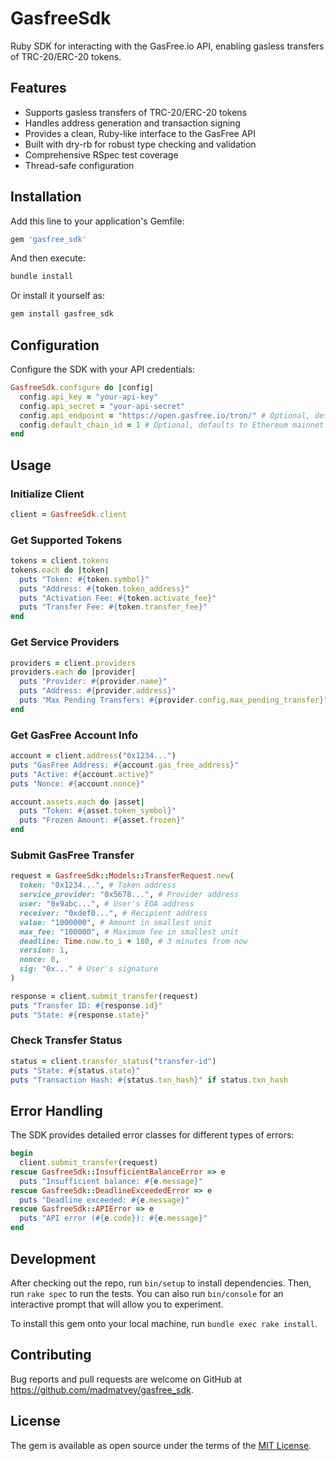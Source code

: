 # GasfreeSdk

Ruby SDK for interacting with the GasFree.io API, enabling gasless transfers of TRC-20/ERC-20 tokens.

## Features

- Supports gasless transfers of TRC-20/ERC-20 tokens
- Handles address generation and transaction signing
- Provides a clean, Ruby-like interface to the GasFree API
- Built with dry-rb for robust type checking and validation
- Comprehensive RSpec test coverage
- Thread-safe configuration

## Installation

Add this line to your application's Gemfile:

```ruby
gem 'gasfree_sdk'
```

And then execute:

```bash
bundle install
```

Or install it yourself as:

```bash
gem install gasfree_sdk
```

## Configuration

Configure the SDK with your API credentials:

```ruby
GasfreeSdk.configure do |config|
  config.api_key = "your-api-key"
  config.api_secret = "your-api-secret"
  config.api_endpoint = "https://open.gasfree.io/tron/" # Optional, defaults to mainnet
  config.default_chain_id = 1 # Optional, defaults to Ethereum mainnet
end
```

## Usage

### Initialize Client

```ruby
client = GasfreeSdk.client
```

### Get Supported Tokens

```ruby
tokens = client.tokens
tokens.each do |token|
  puts "Token: #{token.symbol}"
  puts "Address: #{token.token_address}"
  puts "Activation Fee: #{token.activate_fee}"
  puts "Transfer Fee: #{token.transfer_fee}"
end
```

### Get Service Providers

```ruby
providers = client.providers
providers.each do |provider|
  puts "Provider: #{provider.name}"
  puts "Address: #{provider.address}"
  puts "Max Pending Transfers: #{provider.config.max_pending_transfer}"
end
```

### Get GasFree Account Info

```ruby
account = client.address("0x1234...")
puts "GasFree Address: #{account.gas_free_address}"
puts "Active: #{account.active}"
puts "Nonce: #{account.nonce}"

account.assets.each do |asset|
  puts "Token: #{asset.token_symbol}"
  puts "Frozen Amount: #{asset.frozen}"
end
```

### Submit GasFree Transfer

```ruby
request = GasfreeSdk::Models::TransferRequest.new(
  token: "0x1234...", # Token address
  service_provider: "0x5678...", # Provider address
  user: "0x9abc...", # User's EOA address
  receiver: "0xdef0...", # Recipient address
  value: "1000000", # Amount in smallest unit
  max_fee: "100000", # Maximum fee in smallest unit
  deadline: Time.now.to_i + 180, # 3 minutes from now
  version: 1,
  nonce: 0,
  sig: "0x..." # User's signature
)

response = client.submit_transfer(request)
puts "Transfer ID: #{response.id}"
puts "State: #{response.state}"
```

### Check Transfer Status

```ruby
status = client.transfer_status("transfer-id")
puts "State: #{status.state}"
puts "Transaction Hash: #{status.txn_hash}" if status.txn_hash
```

## Error Handling

The SDK provides detailed error classes for different types of errors:

```ruby
begin
  client.submit_transfer(request)
rescue GasfreeSdk::InsufficientBalanceError => e
  puts "Insufficient balance: #{e.message}"
rescue GasfreeSdk::DeadlineExceededError => e
  puts "Deadline exceeded: #{e.message}"
rescue GasfreeSdk::APIError => e
  puts "API error (#{e.code}): #{e.message}"
end
```

## Development

After checking out the repo, run `bin/setup` to install dependencies. Then, run `rake spec` to run the tests. You can also run `bin/console` for an interactive prompt that will allow you to experiment.

To install this gem onto your local machine, run `bundle exec rake install`.

## Contributing

Bug reports and pull requests are welcome on GitHub at https://github.com/madmatvey/gasfree_sdk.

## License

The gem is available as open source under the terms of the [MIT License](https://opensource.org/licenses/MIT).
